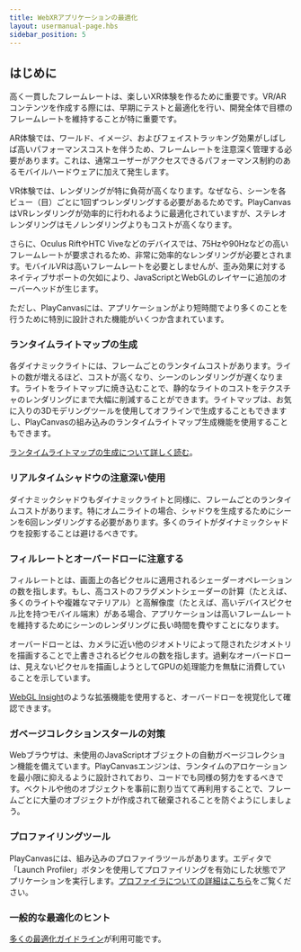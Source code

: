 ```yaml
---
title: WebXRアプリケーションの最適化
layout: usermanual-page.hbs
sidebar_position: 5
---
```


## はじめに

高く一貫したフレームレートは、楽しいXR体験を作るために重要です。VR/ARコンテンツを作成する際には、早期にテストと最適化を行い、開発全体で目標のフレームレートを維持することが特に重要です。

AR体験では、ワールド、イメージ、およびフェイストラッキング効果がしばしば高いパフォーマンスコストを伴うため、フレームレートを注意深く管理する必要があります。これは、通常ユーザーがアクセスできるパフォーマンス制約のあるモバイルハードウェアに加えて発生します。

VR体験では、レンダリングが特に負荷が高くなります。なぜなら、シーンを各ビュー（目）ごとに1回ずつレンダリングする必要があるためです。PlayCanvasはVRレンダリングが効率的に行われるように最適化されていますが、ステレオレンダリングはモノレンダリングよりもコストが高くなります。

さらに、Oculus RiftやHTC Viveなどのデバイスでは、75Hzや90Hzなどの高いフレームレートが要求されるため、非常に効率的なレンダリングが必要とされます。モバイルVRは高いフレームレートを必要としませんが、歪み効果に対するネイティブサポートの欠如により、JavaScriptとWebGLのレイヤーに追加のオーバーヘッドが生じます。

ただし、PlayCanvasには、アプリケーションがより短時間でより多くのことを行うために特別に設計された機能がいくつか含まれています。

### ランタイムライトマップの生成

各ダイナミックライトには、フレームごとのランタイムコストがあります。ライトの数が増えるほど、コストが高くなり、シーンのレンダリングが遅くなります。ライトをライトマップに焼き込むことで、静的なライトのコストをテクスチャのレンダリングにまで大幅に削減することができます。ライトマップは、お気に入りの3Dモデリングツールを使用してオフラインで生成することもできますし、PlayCanvasの組み込みのランタイムライトマップ生成機能を使用することもできます。

[ランタイムライトマップの生成について詳しく読む][1]。

### リアルタイムシャドウの注意深い使用

ダイナミックシャドウもダイナミックライトと同様に、フレームごとのランタイムコストがあります。特にオムニライトの場合、シャドウを生成するためにシーンを6回レンダリングする必要があります。多くのライトがダイナミックシャドウを投影することは避けるべきです。

### フィルレートとオーバードローに注意する

フィルレートとは、画面上の各ピクセルに適用されるシェーダーオペレーションの数を指します。もし、高コストのフラグメントシェーダーの計算（たとえば、多くのライトや複雑なマテリアル）と高解像度（たとえば、高いデバイスピクセル比を持つモバイル端末）がある場合、アプリケーションは高いフレームレートを維持するためにシーンのレンダリングに長い時間を費やすことになります。

オーバードローとは、カメラに近い他のジオメトリによって隠されたジオメトリを描画することで上書きされるピクセルの数を指します。過剰なオーバードローは、見えないピクセルを描画しようとしてGPUの処理能力を無駄に消費していることを示しています。

[WebGL Insight][2]のような拡張機能を使用すると、オーバードローを視覚化して確認できます。

### ガベージコレクションスタールの対策

Webブラウザは、未使用のJavaScriptオブジェクトの自動ガベージコレクション機能を備えています。PlayCanvasエンジンは、ランタイムのアロケーションを最小限に抑えるように設計されており、コードでも同様の努力をするべきです。ベクトルや他のオブジェクトを事前に割り当てて再利用することで、フレームごとに大量のオブジェクトが作成されて破棄されることを防ぐようにしましょう。

### プロファイリングツール

PlayCanvasには、組み込みのプロファイラツールがあります。エディタで「Launch Profiler」ボタンを使用してプロファイリングを有効にした状態でアプリケーションを実行します。[プロファイラについての詳細はこちら][3]をご覧ください。

### 一般的な最適化のヒント

[多くの最適化ガイドライン][4]が利用可能です。

[1]: /user-manual/graphics/lighting/runtime-lightmaps/
[2]: https://github.com/3Dparallax/insight
[3]: /user-manual/optimization/profiler/
[4]: /user-manual/optimization/guidelines/
